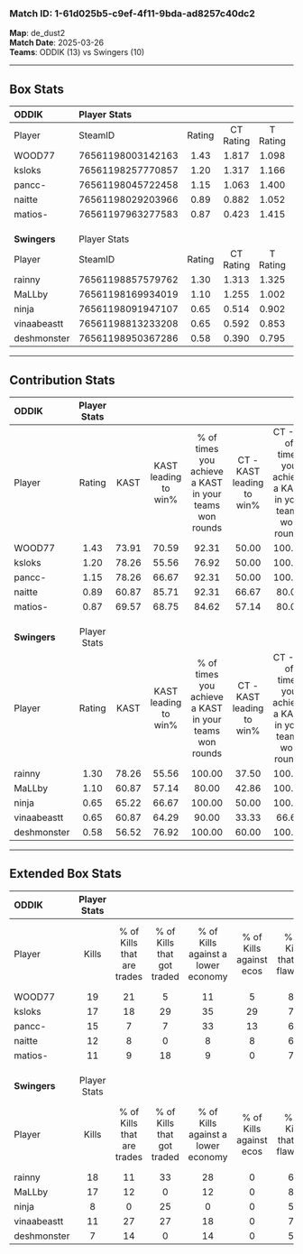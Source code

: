 ### Match ID: 1-61d025b5-c9ef-4f11-9bda-ad8257c40dc2  
**Map**: de_dust2  
**Match Date**: 2025-03-26  
**Teams**: ODDIK (13) vs Swingers (10)  

---  

## Box Stats  

| **ODDIK**    | Player Stats      |        |           |          |       |       |       |         |        |      |     |
| :- | :- | :-: | :-: | :-: | :-: | :-: | :-: | :-: | :-: | :-: | :-: |
| Player       | SteamID           | Rating | CT Rating | T Rating | KAST  |  ADR  | Kills | Assists | Deaths | K/D  | HS% |
| WOOD77       | 76561198003142163 |  1.43  |   1.817   |  1.098   | 73.91 | 106.4 |  19   |    6    |   11   | 1.73 | 21  |
| ksloks       | 76561198257770857 |  1.20  |   1.317   |  1.166   | 78.26 | 67.3  |  17   |    3    |   13   | 1.31 | 64  |
| pancc-       | 76561198045722458 |  1.15  |   1.063   |  1.400   | 78.26 | 65.7  |  15   |    6    |   12   | 1.25 | 66  |
| naitte       | 76561198029203966 |  0.89  |   0.882   |  1.052   | 60.87 | 62.6  |  12   |    8    |   13   | 0.92 | 75  |
| matios-      | 76561197963277583 |  0.87  |   0.423   |  1.415   | 69.57 | 48.6  |  11   |    3    |   12   | 0.92 | 54  |
|              |                   |        |           |          |       |       |       |         |        |      |     |
|              |                   |        |           |          |       |       |       |         |        |      |     |
|              |                   |        |           |          |       |       |       |         |        |      |     |
| **Swingers** | Player Stats      |        |           |          |       |       |       |         |        |      |     |
| Player       | SteamID           | Rating | CT Rating | T Rating | KAST  |  ADR  | Kills | Assists | Deaths | K/D  | HS% |
| rainny       | 76561198857579762 |  1.30  |   1.313   |  1.325   | 78.26 | 80.1  |  18   |    2    |   12   | 1.50 | 44  |
| MaLLby       | 76561198169934019 |  1.10  |   1.255   |  1.002   | 60.87 | 74.7  |  17   |    4    |   13   | 1.31 | 52  |
| ninja        | 76561198091947107 |  0.65  |   0.514   |  0.902   | 65.22 | 61.0  |   8   |    7    |   18   | 0.44 | 75  |
| vinaabeastt  | 76561198813233208 |  0.65  |   0.592   |  0.853   | 60.87 | 46.1  |  11   |    1    |   18   | 0.61 | 36  |
| deshmonster  | 76561198950367286 |  0.58  |   0.390   |  0.795   | 56.52 | 33.5  |   7   |    8    |   13   | 0.54 | 28  |
---  

## Contribution Stats  

| **ODDIK**    | Player Stats |       |                      |                                                        |                           |                                                             |                          |                                                            |
| :- | :-: | :-: | :-: | :-: | :-: | :-: | :-: | :-: |
| Player       |    Rating    | KAST  | KAST leading to win% | % of times you achieve a KAST in your teams won rounds | CT - KAST leading to win% | CT - % of times you achieve a KAST in your teams won rounds | T - KAST leading to win% | T - % of times you achieve a KAST in your teams won rounds |
| WOOD77       |     1.43     | 73.91 |        70.59         |                         92.31                          |           50.00           |                           100.00                            |          100.00          |                           87.50                            |
| ksloks       |     1.20     | 78.26 |        55.56         |                         76.92                          |           50.00           |                           100.00                            |          62.50           |                           62.50                            |
| pancc-       |     1.15     | 78.26 |        66.67         |                         92.31                          |           50.00           |                           100.00                            |          87.50           |                           87.50                            |
| naitte       |     0.89     | 60.87 |        85.71         |                         92.31                          |           66.67           |                            80.00                            |          100.00          |                           100.00                           |
| matios-      |     0.87     | 69.57 |        68.75         |                         84.62                          |           57.14           |                            80.00                            |          77.78           |                           87.50                            |
|              |              |       |                      |                                                        |                           |                                                             |                          |                                                            |
|              |              |       |                      |                                                        |                           |                                                             |                          |                                                            |
|              |              |       |                      |                                                        |                           |                                                             |                          |                                                            |
| **Swingers** | Player Stats |       |                      |                                                        |                           |                                                             |                          |                                                            |
| Player       |    Rating    | KAST  | KAST leading to win% | % of times you achieve a KAST in your teams won rounds | CT - KAST leading to win% | CT - % of times you achieve a KAST in your teams won rounds | T - KAST leading to win% | T - % of times you achieve a KAST in your teams won rounds |
| rainny       |     1.30     | 78.26 |        55.56         |                         100.00                         |           37.50           |                           100.00                            |          70.00           |                           100.00                           |
| MaLLby       |     1.10     | 60.87 |        57.14         |                         80.00                          |           42.86           |                           100.00                            |          71.43           |                           71.43                            |
| ninja        |     0.65     | 65.22 |        66.67         |                         100.00                         |           50.00           |                           100.00                            |          77.78           |                           100.00                           |
| vinaabeastt  |     0.65     | 60.87 |        64.29         |                         90.00                          |           33.33           |                            66.67                            |          87.50           |                           100.00                           |
| deshmonster  |     0.58     | 56.52 |        76.92         |                         100.00                         |           60.00           |                           100.00                            |          87.50           |                           100.00                           |
---  

## Extended Box Stats  

| **ODDIK**    | Player Stats |                            |                            |                                    |                         |                              |                                 |        |                             |                                     |                          |                               |                            |
| :- | :-: | :-: | :-: | :-: | :-: | :-: | :-: | :-: | :-: | :-: | :-: | :-: | :-: |
| Player       |    Kills     | % of Kills that are trades | % of Kills that got traded | % of Kills against a lower economy | % of Kills against ecos | % of Kills that are flawless | % of Kills that are close duels | Deaths | % of Deaths that get traded | % of Deaths against a lower economy | % of Deaths against ecos | % of Deaths that are flawless | % of Deaths that are close |
| WOOD77       |      19      |             21             |             5              |                 11                 |            5            |              89              |                0                |   11   |             18              |                 18                  |            9             |              55               |             18             |
| ksloks       |      17      |             18             |             29             |                 35                 |           29            |              76              |                6                |   13   |             15              |                 15                  |            8             |              62               |             0              |
| pancc-       |      15      |             7              |             7              |                 33                 |           13            |              60              |                0                |   12   |             25              |                  8                  |            0             |              75               |             8              |
| naitte       |      12      |             8              |             0              |                 8                  |            8            |              67              |                0                |   13   |             23              |                  8                  |            0             |              77               |             8              |
| matios-      |      11      |             9              |             18             |                 9                  |            0            |              73              |                9                |   12   |              8              |                 17                  |            8             |              67               |             0              |
|              |              |                            |                            |                                    |                         |                              |                                 |        |                             |                                     |                          |                               |                            |
|              |              |                            |                            |                                    |                         |                              |                                 |        |                             |                                     |                          |                               |                            |
|              |              |                            |                            |                                    |                         |                              |                                 |        |                             |                                     |                          |                               |                            |
| **Swingers** | Player Stats |                            |                            |                                    |                         |                              |                                 |        |                             |                                     |                          |                               |                            |
| Player       |    Kills     | % of Kills that are trades | % of Kills that got traded | % of Kills against a lower economy | % of Kills against ecos | % of Kills that are flawless | % of Kills that are close duels | Deaths | % of Deaths that get traded | % of Deaths against a lower economy | % of Deaths against ecos | % of Deaths that are flawless | % of Deaths that are close |
| rainny       |      18      |             11             |             33             |                 28                 |            0            |              61              |               11                |   12   |              8              |                 17                  |            0             |              58               |             8              |
| MaLLby       |      17      |             12             |             0              |                 12                 |            0            |              82              |                6                |   13   |              8              |                 23                  |            0             |              85               |             0              |
| ninja        |      8       |             0              |             25             |                 0                  |            0            |              50              |               13                |   18   |             17              |                 17                  |            0             |              72               |             6              |
| vinaabeastt  |      11      |             27             |             27             |                 18                 |            0            |              73              |                0                |   18   |             17              |                 17                  |            0             |              67               |             0              |
| deshmonster  |      7       |             14             |             0              |                 14                 |            0            |              57              |                0                |   13   |              8              |                  8                  |            0             |              92               |             0              |
